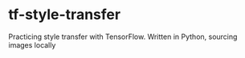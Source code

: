 # tf-style-transfer
Practicing style transfer with TensorFlow. Written in Python, sourcing images locally
